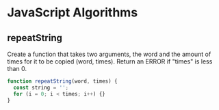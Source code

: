 # JavaScript Algorithms

## repeatString

Create a function that takes two arguments, the word and the amount of times for it to be copied (word, times). Return an ERROR if "times" is less than 0.

```js
function repeatString(word, times) {
  const string = '';
  for (i = 0; i < times; i++) {}
}
```

